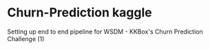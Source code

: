 # Churn-Prediction kaggle 
Setting up end to end pipeline for WSDM - KKBox's Churn Prediction Challenge  (1)
